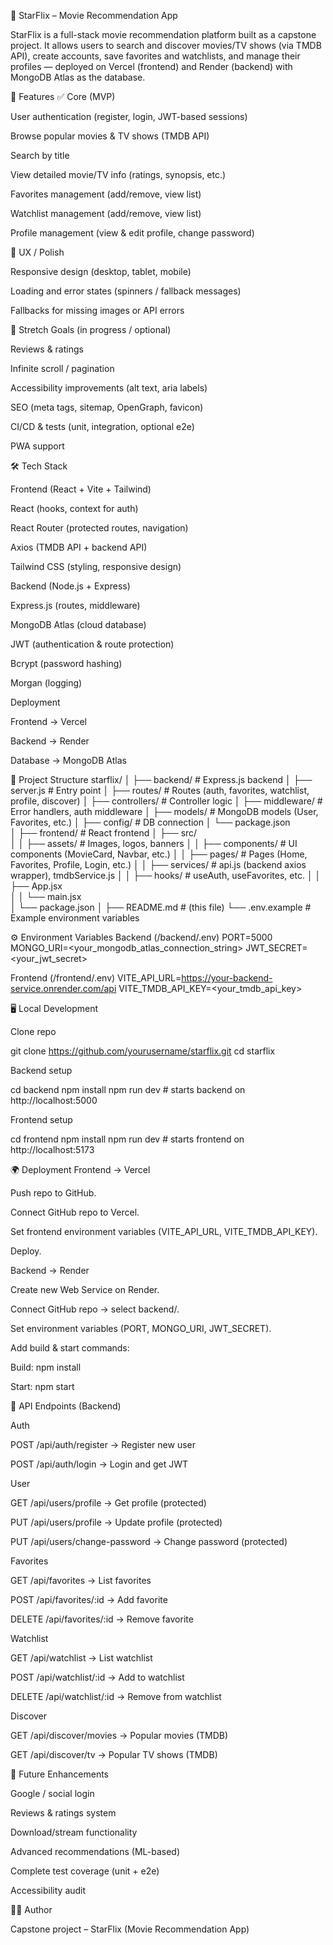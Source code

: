 📖 StarFlix – Movie Recommendation App

StarFlix is a full-stack movie recommendation platform built as a capstone project. It allows users to search and discover movies/TV shows (via TMDB API), create accounts, save favorites and watchlists, and manage their profiles — deployed on Vercel (frontend) and Render (backend) with MongoDB Atlas as the database.

🚀 Features
✅ Core (MVP)

User authentication (register, login, JWT-based sessions)

Browse popular movies & TV shows (TMDB API)

Search by title

View detailed movie/TV info (ratings, synopsis, etc.)

Favorites management (add/remove, view list)

Watchlist management (add/remove, view list)

Profile management (view & edit profile, change password)

🎨 UX / Polish

Responsive design (desktop, tablet, mobile)

Loading and error states (spinners / fallback messages)

Fallbacks for missing images or API errors

🌟 Stretch Goals (in progress / optional)

Reviews & ratings

Infinite scroll / pagination

Accessibility improvements (alt text, aria labels)

SEO (meta tags, sitemap, OpenGraph, favicon)

CI/CD & tests (unit, integration, optional e2e)

PWA support

🛠 Tech Stack

Frontend (React + Vite + Tailwind)

React (hooks, context for auth)

React Router (protected routes, navigation)

Axios (TMDB API + backend API)

Tailwind CSS (styling, responsive design)

Backend (Node.js + Express)

Express.js (routes, middleware)

MongoDB Atlas (cloud database)

JWT (authentication & route protection)

Bcrypt (password hashing)

Morgan (logging)

Deployment

Frontend → Vercel

Backend → Render

Database → MongoDB Atlas

📂 Project Structure
starflix/
│
├── backend/                # Express.js backend
│   ├── server.js           # Entry point
│   ├── routes/             # Routes (auth, favorites, watchlist, profile, discover)
│   ├── controllers/        # Controller logic
│   ├── middleware/         # Error handlers, auth middleware
│   ├── models/             # MongoDB models (User, Favorites, etc.)
│   ├── config/             # DB connection
│   └── package.json        
│
├── frontend/               # React frontend
│   ├── src/                
│   │   ├── assets/         # Images, logos, banners
│   │   ├── components/     # UI components (MovieCard, Navbar, etc.)
│   │   ├── pages/          # Pages (Home, Favorites, Profile, Login, etc.)
│   │   ├── services/       # api.js (backend axios wrapper), tmdbService.js
│   │   ├── hooks/          # useAuth, useFavorites, etc.
│   │   ├── App.jsx         
│   │   └── main.jsx        
│   └── package.json
│
├── README.md               # (this file)
└── .env.example            # Example environment variables

⚙️ Environment Variables
Backend (/backend/.env)
PORT=5000
MONGO_URI=<your_mongodb_atlas_connection_string>
JWT_SECRET=<your_jwt_secret>

Frontend (/frontend/.env)
VITE_API_URL=https://your-backend-service.onrender.com/api
VITE_TMDB_API_KEY=<your_tmdb_api_key>

🖥 Local Development

Clone repo

git clone https://github.com/yourusername/starflix.git
cd starflix


Backend setup

cd backend
npm install
npm run dev   # starts backend on http://localhost:5000


Frontend setup

cd frontend
npm install
npm run dev   # starts frontend on http://localhost:5173

🌍 Deployment
Frontend → Vercel

Push repo to GitHub.

Connect GitHub repo to Vercel.

Set frontend environment variables (VITE_API_URL, VITE_TMDB_API_KEY).

Deploy.

Backend → Render

Create new Web Service on Render.

Connect GitHub repo → select backend/.

Set environment variables (PORT, MONGO_URI, JWT_SECRET).

Add build & start commands:

Build: npm install

Start: npm start

🔑 API Endpoints (Backend)

Auth

POST /api/auth/register → Register new user

POST /api/auth/login → Login and get JWT

User

GET /api/users/profile → Get profile (protected)

PUT /api/users/profile → Update profile (protected)

PUT /api/users/change-password → Change password (protected)

Favorites

GET /api/favorites → List favorites

POST /api/favorites/:id → Add favorite

DELETE /api/favorites/:id → Remove favorite

Watchlist

GET /api/watchlist → List watchlist

POST /api/watchlist/:id → Add to watchlist

DELETE /api/watchlist/:id → Remove from watchlist

Discover

GET /api/discover/movies → Popular movies (TMDB)

GET /api/discover/tv → Popular TV shows (TMDB)

🧩 Future Enhancements

Google / social login

Reviews & ratings system

Download/stream functionality

Advanced recommendations (ML-based)

Complete test coverage (unit + e2e)

Accessibility audit

👨‍💻 Author

Capstone project – StarFlix (Movie Recommendation App)
